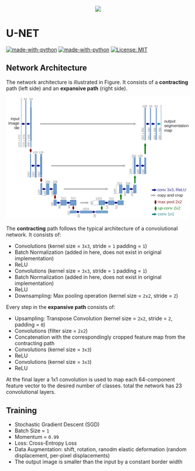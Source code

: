 <p align="center">
  <img src="https://raw.githubusercontent.com/giakou4/u-net/main/assets/bg.png">
</p>

# U-NET

[![made-with-python](https://img.shields.io/badge/Made%20with-Python-1f425f.svg)](https://www.python.org/)
[![made-with-python](https://img.shields.io/badge/Made%20with-PyTorch-red)](https://www.python.org/)
[![License: MIT](https://img.shields.io/badge/License-MIT-yellow.svg)](https://github.com/giakou4/u-net/LICENSE)

## Network Architecture

The network architecture is illustrated in Figure. It consists of a **contracting**
path (left side) and an **expansive path** (right side). 

<p align="center">
  <img src="https://raw.githubusercontent.com/giakou4/u-net/main/assets/unet.png">
</p>

The **contracting** path follows
the typical architecture of a convolutional network. It consists of:
* Convolutions (kernel size = ```3x3```, stride = ```1``` padding = ```1```)
* Batch Normalization (added in here, does not exist in original implementation)
* ReLU
* Convolutions (kernel size = ```3x3```, stride = ```1``` padding = ```1```)
* Batch Normalization (added in here, does not exist in original implementation)
* ReLU
* Downsampling: Max pooling operation (kernel size = ```2x2```, stride = ```2```)


Every step in the **expansive path** consists of:
* Upsampling: Transpose Convolution (kernel size = ```2x2```, stride = ```2```, padding = ```0```)
* Convolutions (filter size = ```2x2```)
* Concatenation with the correspondingly cropped feature map from the contracting path
* Convolutions (kernel size = ```3x3```)
* ReLU
* Convolutions (kernel size = ```3x3```)
* ReLU


At the final layer a 1x1 convolution is used to map each 64-component feature vector to the desired number of classes. total the network has 23 convolutional layers.

## Training

* Stochastic Gradient Descent (SGD)
* Batch Size = ```1```
* Momentum = ```0.99```
* Loss: Cross-Entropy Loss
* Data Augmentation: shift, rotation, ranodm elastic deformation (random displacement, per-pixel displacements)
* The output image is smaller than the input by a constant border width